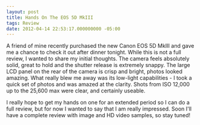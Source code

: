 ```yaml
---
layout: post
title: Hands On The EOS 5D MkIII
tags: Review 
date: 2012-04-14 22:53:17.000000000 -05:00
---
```

<p>A friend of mine recently purchased the new Canon EOS 5D MkIII and gave me a chance to check it out after dinner tonight. While this is not a full review, I wanted to share my initial thoughts. The camera feels absolutely solid, great to hold and the shutter release is extremely snappy. The large LCD panel on the rear of the camera is crisp and bright, photos looked amazing. What really blew me away was its low-light capabilities - I took a quick set of photos and was amazed at the clarity. Shots from ISO 12,000 up to the 25,600 max were clear, and certainly useable.</p>

<p>I really hope to get my hands on one for an extended period so I can do a full review, but for now I wanted to say that I am really impressed.  Soon I'll have a complete review with image and HD video samples, so stay tuned!</p>
